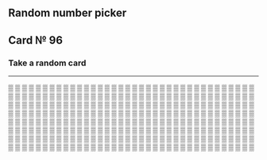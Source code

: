 ## Random number picker 

## Card № 96

### Take a random card
----
[▒](6.md) [▒](74.md) [▒](97.md) [▒](75.md) [▒](40.md) [▒](83.md) [▒](96.md) [▒](0.md) [▒](67.md) [▒](31.md) [▒](12.md) [▒](67.md) [▒](44.md) [▒](66.md) [▒](38.md) [▒](19.md) [▒](56.md) [▒](69.md) [▒](24.md) [▒](80.md) [▒](10.md) [▒](87.md) [▒](56.md) [▒](20.md) [▒](35.md) [▒](21.md) [▒](21.md) [▒](64.md) [▒](30.md) [▒](49.md) [▒](97.md) [▒](55.md) [▒](4.md) [▒](26.md) [▒](17.md) [▒](42.md) [▒](43.md) [▒](99.md) [▒](45.md) [▒](75.md) [▒](49.md) [▒](10.md) [▒](64.md) [▒](36.md) [▒](81.md) [▒](65.md) [▒](18.md) [▒](28.md) [▒](12.md) [▒](58.md) [▒](46.md) [▒](77.md) [▒](84.md) [▒](5.md) [▒](69.md) [▒](79.md) [▒](75.md) [▒](14.md) [▒](99.md) [▒](19.md) [▒](74.md) [▒](41.md) [▒](49.md) [▒](57.md) [▒](3.md) [▒](13.md) [▒](48.md) [▒](7.md) [▒](31.md) [▒](77.md) [▒](44.md) [▒](71.md) [▒](63.md) [▒](9.md) [▒](78.md) [▒](40.md) [▒](81.md) [▒](12.md) [▒](58.md) [▒](63.md) [▒](10.md) [▒](89.md) [▒](87.md) [▒](85.md) [▒](2.md) [▒](62.md) [▒](46.md) [▒](2.md) [▒](8.md) [▒](70.md) [▒](88.md) [▒](77.md) [▒](91.md) [▒](99.md) [▒](34.md) [▒](60.md) [▒](8.md) [▒](68.md) [▒](94.md) [▒](37.md) [▒](85.md) [▒](73.md) [▒](92.md) [▒](5.md) [▒](72.md) [▒](68.md) [▒](63.md) [▒](9.md) [▒](14.md) [▒](22.md) [▒](70.md) [▒](76.md) [▒](37.md) [▒](35.md) [▒](25.md) [▒](7.md) [▒](27.md) [▒](18.md) [▒](6.md) [▒](98.md) [▒](47.md) [▒](84.md) [▒](8.md) [▒](48.md) [▒](80.md) [▒](97.md) [▒](70.md) [▒](93.md) [▒](83.md) [▒](39.md) [▒](95.md) [▒](86.md) [▒](33.md) [▒](37.md) [▒](58.md) [▒](47.md) [▒](65.md) [▒](94.md) [▒](43.md) [▒](69.md) [▒](89.md) [▒](66.md) [▒](29.md) [▒](40.md) [▒](18.md) [▒](35.md) [▒](86.md) [▒](41.md) [▒](76.md) [▒](24.md) [▒](46.md) [▒](15.md) [▒](39.md) [▒](54.md) [▒](95.md) [▒](51.md) [▒](31.md) [▒](50.md) [▒](66.md) [▒](1.md) [▒](32.md) [▒](71.md) [▒](0.md) [▒](0.md) [▒](54.md) [▒](22.md) [▒](95.md) [▒](68.md) [▒](98.md) [▒](46.md) [▒](95.md) [▒](58.md) [▒](25.md) [▒](80.md) [▒](92.md) [▒](15.md) [▒](78.md) [▒](13.md) [▒](90.md) [▒](74.md) [▒](55.md) [▒](52.md) [▒](86.md) [▒](7.md) [▒](33.md) [▒](61.md) [▒](71.md) [▒](22.md) [▒](88.md) [▒](21.md) [▒](40.md) [▒](71.md) [▒](97.md) [▒](51.md) [▒](42.md) [▒](62.md) [▒](94.md) [▒](87.md) [▒](96.md) [▒](51.md) [▒](27.md) [▒](52.md) [▒](16.md) [▒](67.md) [▒](45.md) [▒](83.md) [▒](1.md) [▒](84.md) [▒](15.md) [▒](38.md) [▒](45.md) [▒](59.md) [▒](82.md) [▒](16.md) [▒](9.md) [▒](11.md) [▒](47.md) [▒](92.md) [▒](34.md) [▒](3.md) [▒](90.md) [▒](50.md) [▒](17.md) [▒](13.md) [▒](25.md) [▒](26.md) [▒](30.md) [▒](85.md) [▒](47.md) [▒](63.md) [▒](28.md) [▒](70.md) [▒](0.md) [▒](72.md) [▒](20.md) [▒](93.md) [▒](77.md) [▒](53.md) [▒](48.md) [▒](2.md) [▒](23.md) [▒](89.md) [▒](2.md) [▒](4.md) [▒](68.md) [▒](79.md) [▒](43.md) [▒](36.md) [▒](62.md) [▒](51.md) [▒](96.md) [▒](82.md) [▒](8.md) [▒](53.md) [▒](91.md) [▒](78.md) [▒](45.md) [▒](76.md) [▒](21.md) [▒](43.md) [▒](19.md) [▒](85.md) [▒](6.md) [▒](78.md) [▒](50.md) [▒](79.md) [▒](61.md) [▒](84.md) [▒](82.md) [▒](36.md) [▒](27.md) [▒](12.md) [▒](60.md) [▒](88.md) [▒](11.md) [▒](29.md) [▒](67.md) [▒](61.md) [▒](14.md) [▒](86.md) [▒](9.md) [▒](57.md) [▒](13.md) [▒](24.md) [▒](83.md) [▒](75.md) [▒](7.md) [▒](36.md) 